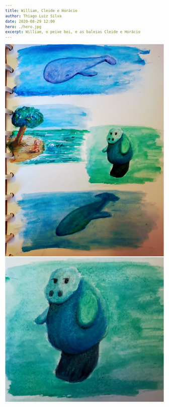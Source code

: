 ```yaml
---
title: William, Cleide e Horácio
author: Thiago Luiz Silva
date: 2020-08-29 12:00
hero: ./hero.jpg
excerpt: William, o peixe boi, e as baleias Cleide e Horácio
---
```



<div className="Image__Small">
  <img
    src="./2020-08-29-william-cleide-horacio.jpg"
    title="William, o peixe boi, e as baleias Cleide e Horácio"
    alt="William, o peixe boi, e as baleias Cleide e Horácio"
  />
</div>

<div className="Image__Small">
  <img
    src="./2020-08-29-william.jpg"
    title="Perfil sereno do William"
    alt="Perfil sereno do William"
  />
</div>
